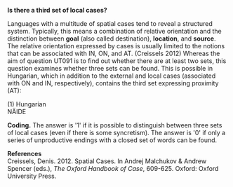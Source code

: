 **Is there a third set of local cases?**

Languages with a multitude of spatial cases tend to reveal a structured system. Typically, this means a combination of relative orientation and the distinction between **goal** (also called destination), **location**, and **source**. The relative orientation expressed by cases is usually limited to the notions that can be associated with IN, ON, and AT. (Creissels 2012) Whereas the aim of question UT091 is to find out whether there are at least two sets, this question examines whether three sets can be found. This is possible in Hungarian, which in addition to the external and local cases (associated with ON and IN, respectively), contains the third set expressing proximity (AT):

(1) Hungarian<br/>
NÄIDE

**Coding.** The answer is '1' if it is possible to distinguish between three sets of local cases (even if there is some syncretism). The answer is '0' if only a series of unproductive endings with a closed set of words can be found.

**References**<br/>
Creissels, Denis. 2012. Spatial Cases. In Andrej Malchukov & Andrew Spencer (eds.), *The Oxford Handbook of Case*, 609-625. Oxford: Oxford University Press.
